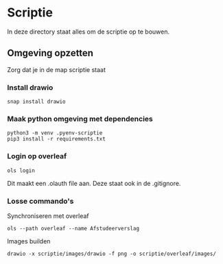 # Scriptie

In deze directory staat alles om de scriptie op te bouwen.

## Omgeving opzetten

Zorg dat je in de map scriptie staat

### Install drawio

```
snap install drawio
```

### Maak python omgeving met dependencies

```
python3 -m venv .pyenv-scriptie
pip3 install -r requirements.txt
```

### Login op overleaf

```
ols login
```
Dit maakt een .olauth file aan. Deze staat ook in de .gitignore.

### Losse commando's

Synchroniseren met overleaf
```
ols --path overleaf --name Afstudeerverslag
```
Images builden
```
drawio -x scriptie/images/drawio -f png -o scriptie/overleaf/images/
```
